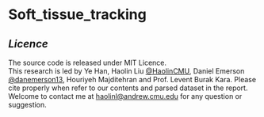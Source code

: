 # Soft_tissue_tracking

## _Licence_  
The source code is released under MIT Licence.  
This research is led by Ye Han, Haolin Liu [@HaolinCMU](https://github.com/HaolinCMU), Daniel Emerson [@danemerson13](https://github.com/danemerson13), Houriyeh Majditehran and Prof. Levent Burak Kara. 
Please cite properly when refer to our contents and parsed dataset in the report.  
Welcome to contact me at haolinl@andrew.cmu.edu for any question or suggestion.
